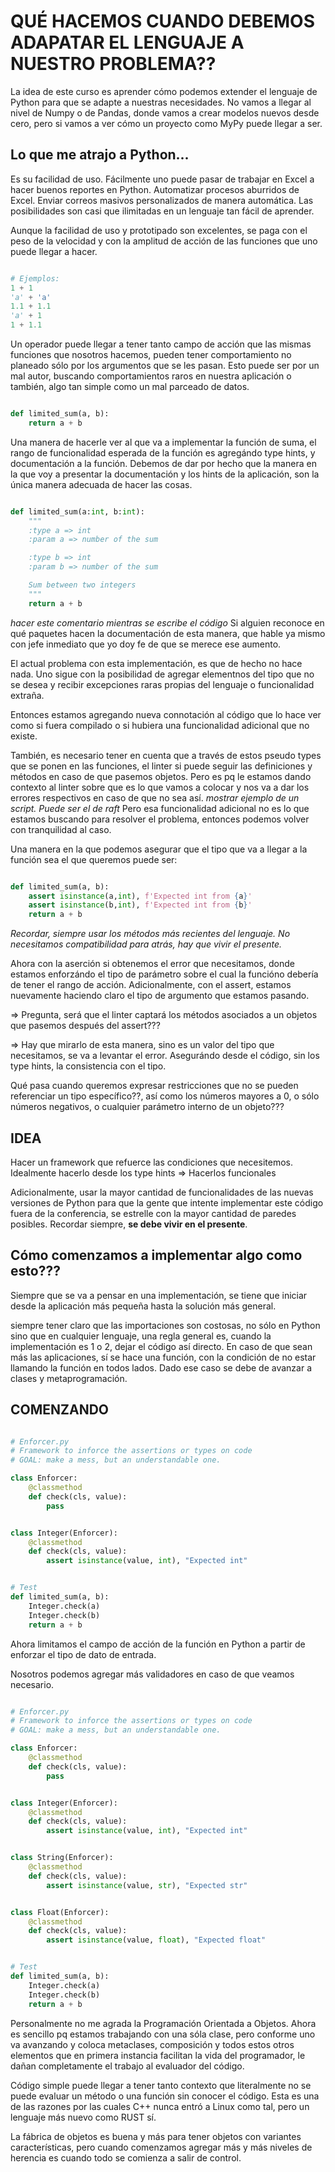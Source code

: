 # QUÉ HACEMOS CUANDO DEBEMOS ADAPATAR EL LENGUAJE A NUESTRO PROBLEMA??

La idea de este curso es aprender cómo podemos extender el lenguaje de Python
para que se adapte a nuestras necesidades. No vamos a llegar al nivel de Numpy
o de Pandas, donde vamos a crear modelos nuevos desde cero, pero si vamos a ver
cómo un proyecto como MyPy puede llegar a ser.

## Lo que me atrajo a Python...

Es su facilidad de uso. Fácilmente uno puede pasar de trabajar en Excel a hacer
buenos reportes en Python. Automatizar procesos aburridos de Excel. Enviar
correos masivos personalizados de manera automática. Las posibilidades son casi
que ilimitadas en un lenguaje tan fácil de aprender.

Aunque la facilidad de uso y prototipado son excelentes, se paga con el peso de
la velocidad y con la amplitud de acción de las funciones que uno puede llegar
a hacer.

```Python

# Ejemplos:
1 + 1
'a' + 'a'
1.1 + 1.1
'a' + 1
1 + 1.1

```

Un operador puede llegar a tener tanto campo de acción que las mismas funciones
que nosotros hacemos, pueden tener comportamiento no planeado sólo por los
argumentos que se les pasan. Esto puede ser por un mal autor, buscando
comportamientos raros en nuestra aplicación o también, algo tan simple como un
mal parceado de datos.

```Python

def limited_sum(a, b):
    return a + b

```

Una manera de hacerle ver al que va a implementar la función de suma, el rango
de funcionalidad esperada de la función es agregándo type hints, y
documentación a la función. Debemos de dar por hecho que la manera en la que
voy a presentar la documentación y los hints de la aplicación, son la única
manera adecuada de hacer las cosas.

```Python

def limited_sum(a:int, b:int):
    """
    :type a => int
    :param a => number of the sum

    :type b => int
    :param b => number of the sum

    Sum between two integers
    """
    return a + b

```

*hacer este comentario mientras se escribe el código*
Si alguien reconoce en qué paquetes hacen la documentación de esta manera, que
hable ya mismo con jefe inmediato que yo doy fe de que se merece ese aumento.

El actual problema con esta implementación, es que de hecho no hace nada. Uno
sigue con la posibilidad de agregar elementnos del tipo que no se desea y
recibir excepciones raras propias del lenguaje o funcionalidad extraña.

Entonces estamos agregando nueva connotación al código que lo hace ver como si
fuera compilado o si hubiera una funcionalidad adicional que no existe.

También, es necesario tener en cuenta que a través de estos pseudo types que se
ponen en las funciones, el linter si puede seguir las definiciones y métodos en
caso de que pasemos objetos. Pero es pq le estamos dando contexto al linter
sobre que es lo que vamos a colocar y nos va a dar los errores respectivos en
caso de que no sea así. *mostrar ejemplo de un script. Puede ser el de raft*
Pero esa funcionalidad adicional no es lo que estamos buscando para resolver el
problema, entonces podemos volver con tranquilidad al caso.

Una manera en la que podemos asegurar que el tipo que va a llegar a la función
sea el que queremos puede ser:

```Python

def limited_sum(a, b):
    assert isinstance(a,int), f'Expected int from {a}'
    assert isinstance(b,int), f'Expected int from {b}'
    return a + b

```

*Recordar, siempre usar los métodos más recientes del lenguaje. No necesitamos
compatibilidad para atrás, hay que vivir el presente.*

Ahora con la aserción si obtenemos el error que necesitamos, donde estamos
enforzándo el tipo de parámetro sobre el cual la funcióno debería de tener el
rango de acción. Adicionalmente, con el assert, estamos nuevamente haciendo
claro el tipo de argumento que estamos pasando.

=> Pregunta, será que el linter captará los métodos asociados a un objetos que
pasemos después del assert???

=> Hay que mirarlo de esta manera, sino es un valor del tipo que necesitamos,
se va a levantar el error. Asegurándo desde el código, sin los type hints, la
consistencia con el tipo.

Qué pasa cuando queremos expresar restricciones que no se pueden referenciar un
tipo específico??, así como los números mayores a 0, o sólo números negativos,
o cualquier parámetro interno de un objeto???

## IDEA

Hacer un framework que refuerce las condiciones que necesitemos. Idealmente
hacerlo desde los type hints => Hacerlos funcionales

Adicionalmente, usar la mayor cantidad de funcionalidades de las nuevas
versiones de Python para que la gente que intente implementar este código fuera
de la conferencia, se estrelle con la mayor cantidad de paredes posibles.
Recordar siempre, **se debe vivir en el presente**.

## Cómo comenzamos a implementar algo como esto???

Siempre que se va a pensar en una implementación, se tiene que iniciar desde la
aplicación más pequeña hasta la solución más general.

siempre tener claro que las importaciones son costosas, no sólo en Python sino
que en cualquier lenguaje, una regla general es, cuando la implementación es 1
o 2, dejar el código así directo. En caso de que sean más las aplicaciones, sí
se hace una función, con la condición de no estar llamando la función en todos
lados. Dado ese caso se debe de avanzar a clases y metaprogramación.

## COMENZANDO

```Python

# Enforcer.py
# Framework to inforce the assertions or types on code
# GOAL: make a mess, but an understandable one.

class Enforcer:
    @classmethod
    def check(cls, value):
        pass


class Integer(Enforcer):
    @classmethod
    def check(cls, value):
        assert isinstance(value, int), "Expected int"


# Test
def limited_sum(a, b):
    Integer.check(a)
    Integer.check(b)
    return a + b

```

Ahora limitamos el campo de acción de la función en Python a partir de enforzar
el tipo de dato de entrada.

Nosotros podemos agregar más validadores en caso de que veamos necesario.

```Python

# Enforcer.py
# Framework to inforce the assertions or types on code
# GOAL: make a mess, but an understandable one.

class Enforcer:
    @classmethod
    def check(cls, value):
        pass


class Integer(Enforcer):
    @classmethod
    def check(cls, value):
        assert isinstance(value, int), "Expected int"


class String(Enforcer):
    @classmethod
    def check(cls, value):
        assert isinstance(value, str), "Expected str"


class Float(Enforcer):
    @classmethod
    def check(cls, value):
        assert isinstance(value, float), "Expected float"


# Test
def limited_sum(a, b):
    Integer.check(a)
    Integer.check(b)
    return a + b

```

Personalmente no me agrada la Programación Orientada a Objetos. Ahora es
sencillo pq estamos trabajando con una sóla clase, pero conforme uno va
avanzando y coloca metaclases, composición y todos estos otros elementos que en
primera instancia facilitan la vida del programador, le dañan completamente el
trabajo al evaluador del código.

Código simple puede llegar a tener tanto contexto que literalmente no se puede
evaluar un método o una función sin conocer el código. Esta es una de las
razones por las cuales C++ nunca entró a Linux como tal, pero un lenguaje más
nuevo como RUST sí.

La fábrica de objetos es buena y más para tener objetos con variantes
características, pero cuando comenzamos agregar más y más niveles de herencia
es cuando todo se comienza a salir de control.
